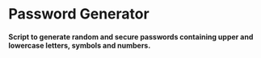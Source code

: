 # Password Generator

#### Script to generate random and secure passwords containing upper and lowercase letters, symbols and numbers.
